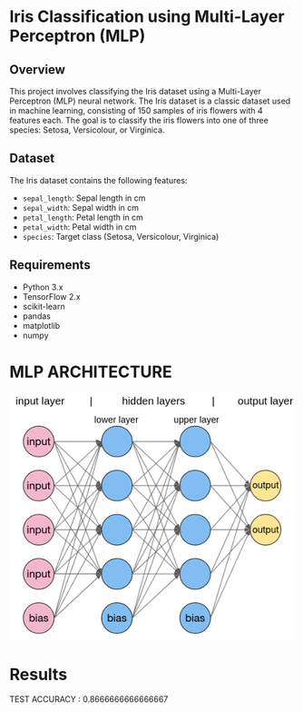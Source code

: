 # Iris Classification using Multi-Layer Perceptron (MLP)

## Overview

This project involves classifying the Iris dataset using a Multi-Layer Perceptron (MLP) neural network. The Iris dataset is a classic dataset used in machine learning, consisting of 150 samples of iris flowers with 4 features each. The goal is to classify the iris flowers into one of three species: Setosa, Versicolour, or Virginica.

## Dataset

The Iris dataset contains the following features:

- `sepal_length`: Sepal length in cm
- `sepal_width`: Sepal width in cm
- `petal_length`: Petal length in cm
- `petal_width`: Petal width in cm
- `species`: Target class (Setosa, Versicolour, Virginica)

## Requirements

- Python 3.x
- TensorFlow 2.x
- scikit-learn
- pandas
- matplotlib
- numpy

# MLP ARCHITECTURE

![GitHub Logo](https://github.com/paavni24/IRIS-CLASSIFICATION-USING-MLP/blob/main/MLP.png)

# Results
TEST ACCURACY : 0.8666666666666667
